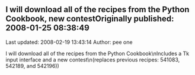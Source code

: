 ## I will download all of the recipes from the Python Cookbook, new contestOriginally published: 2008-01-25 08:38:49 
Last updated: 2008-02-19 13:43:14 
Author: pee one 
 
I will download all of the recipes from the Python Cookbook\nIncludes a Tk input interface and a new contest\n(replaces previous recipes: 541083, 542189, and 542196))